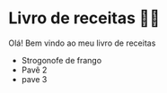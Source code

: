 # Livro de receitas :man_cook:

Olá! Bem vindo ao meu livro de receitas

- Strogonofe de frango
- Pavê 2
- pave 3
